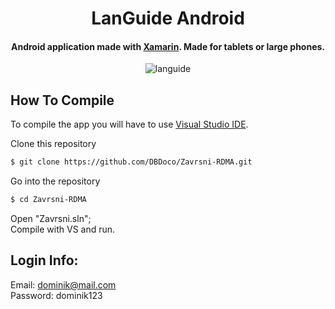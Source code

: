 <h1 align="center">
   LanGuide Android
  <br>
</h1>

<h4 align="center">Android application made with <a href="https://dotnet.microsoft.com/en-us/apps/xamarin" target="_blank">Xamarin</a>. Made for tablets or large phones.</h4>

<p align="center">
  <img src="https://media3.giphy.com/media/oeRa7lWq6DDRT8WPV5/giphy.gif?cid=790b7611f3935de902470c0cccf8e8e7f6b2ccd3fb0c80dd&rid=giphy.gif&ct=g" alt="languide" />
</p>

## How To Compile

To compile the app you will have to use <a href="https://visualstudio.microsoft.com/" target="_blank">Visual Studio IDE</a>.

Clone this repository
```bash
$ git clone https://github.com/DBDoco/Zavrsni-RDMA.git
```
Go into the repository
```bash
$ cd Zavrsni-RDMA
```
Open "Zavrsni.sln";<br>
Compile with VS and run.

## Login Info:
Email: dominik@mail.com <br>
Password: dominik123
